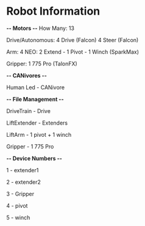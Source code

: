 # **Robot Information**

**-- Motors --**
How Many: 13

Drive/Autonomous:
4 Drive (Falcon)
4 Steer (Falcon)

Arm:
4 NEO: 2 Extend - 1 Pivot - 1 Winch (SparkMax)

Gripper:
1 775 Pro (TalonFX)


**-- CANivores --**

Human Led - CANivore


**-- File Management --** 

DriveTrain - Drive

LiftExtender - Extenders

LiftArm - 1 pivot + 1 winch

Gripper - 1 775 Pro


**-- Device Numbers --** 

1 - extender1

2 - extender2

3 - Gripper

4 - pivot

5 - winch
